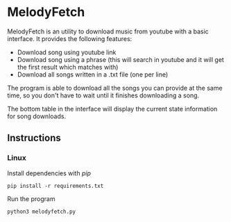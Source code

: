 # MelodyFetch

MelodyFetch is an utility to download music from youtube with a basic interface. It provides the following features:
* Download song using youtube link
* Download song using a phrase (this will search in youtube and it will get the first result which matches with)
* Download all songs written in a .txt file (one per line)

The program is able to download all the songs you can provide at the same time, so you don't have to wait until it finishes downloading a song.

The bottom table in the interface will display the current state information for song downloads.

## Instructions

### Linux

Install dependencies with *pip*
```
pip install -r requirements.txt
```

Run the program
```
python3 melodyfetch.py
```

